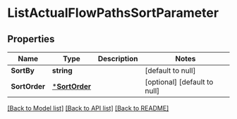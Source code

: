 # ListActualFlowPathsSortParameter

## Properties
Name | Type | Description | Notes
------------ | ------------- | ------------- | -------------
**SortBy** | **string** |  | [default to null]
**SortOrder** | [***SortOrder**](SortOrder.md) |  | [optional] [default to null]

[[Back to Model list]](../README.md#documentation-for-models) [[Back to API list]](../README.md#documentation-for-api-endpoints) [[Back to README]](../README.md)

